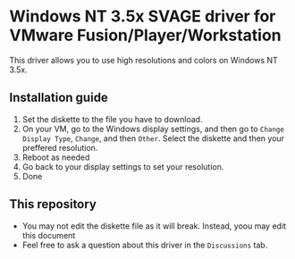 # Windows NT 3.5x SVAGE driver for VMware Fusion/Player/Workstation
This driver allows you to use high resolutions and colors on Windows NT 3.5x.
## Installation guide
1. Set the diskette to the file you have to download.
2. On your VM, go to the Windows display settings, and then go to <code>Change Display Type</code>, <code>Change</code>, and then <code>Other</code>. Select the diskette and then your preffered resolution.
3. Reboot as needed
4. Go back to your display settings to set your resolution.
5. Done
## This repository
* You may not edit the diskette file as it will break. Instead, yoou may edit this document
* Feel free to ask a question about this driver in the <code>Discussions</code> tab.
